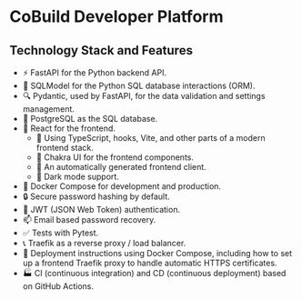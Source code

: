 # CoBuild Developer Platform

## Technology Stack and Features

- ⚡ FastAPI for the Python backend API.
- 🧰 SQLModel for the Python SQL database interactions (ORM).
- 🔍 Pydantic, used by FastAPI, for the data validation and settings management.
- 💾 PostgreSQL as the SQL database.
- 🚀 React for the frontend.
  - 💃 Using TypeScript, hooks, Vite, and other parts of a modern frontend stack.
  - 🎨 Chakra UI for the frontend components.
  - 🤖 An automatically generated frontend client.
  - 🦇 Dark mode support.
- 🐋 Docker Compose for development and production.
- 🔒 Secure password hashing by default.
- 🔑 JWT (JSON Web Token) authentication.
- 📫 Email based password recovery.
- ✅ Tests with Pytest.
- 📞 Traefik as a reverse proxy / load balancer.
- 🚢 Deployment instructions using Docker Compose, including how to set up a frontend Traefik proxy to handle automatic HTTPS certificates.
- 🏭 CI (continuous integration) and CD (continuous deployment) based on GitHub Actions.
